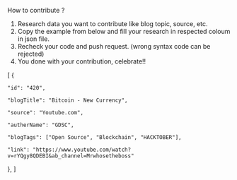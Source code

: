 How to contribute ?

1. Research data you want to contribute like blog topic, source, etc.
2. Copy the example from below and fill your research in respected coloum in json file.
3. Recheck your code and push request. (wrong syntax code can be rejected)
4. You done with your contribution, celebrate!!

[
  {

    "id": "420",

    "blogTitle": "Bitcoin - New Currency",

    "source": "Youtube.com",

    "autherName": "GDSC",

    "blogTags": ["Open Source", "Blockchain", "HACKTOBER"],

    "link": "https://www.youtube.com/watch?v=rYQgy8QDEBI&ab_channel=Mrwhosetheboss"

},
]